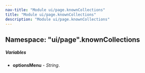 ```yaml
---
nav-title: "Module ui/page.knownCollections"
title: "Module ui/page.knownCollections"
description: "Module ui/page.knownCollections"
---
```

## Namespace: "ui/page".knownCollections

##### Variables
 - **optionsMenu** - _String_.